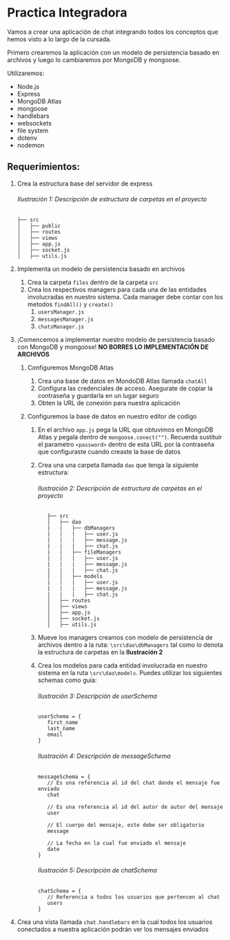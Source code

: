 # Practica Integradora

Vamos a crear una aplicación de chat integrando todos los conceptos que hemos visto a lo largo de la cursada.

Primero crearemos la aplicación con un modelo de persistencia basado en archivos y luego lo cambiaremos por MongoDB y mongoose.

Utilizaremos:

- Node.js
- Express
- MongoDB Atlas
- mongoose
- handlebars
- websockets
- file system
- dotenv
- nodemon

## Requerimientos:

1. Crea la estructura base del servidor de express

   ###### Ilustración 1: Descripción de estructura de carpetas en el proyecto

   ```
   ├── src
   │   ├── public
   │   ├── routes
   │   ├── views
   │   ├── app.js
   │   ├── socket.js
   │   ├── utils.js
   ```

2. Implementa un modelo de persistencia basado en archivos

   1. Crea la carpeta `files` dentro de la carpeta `src`
   2. Crea los respectivos managers para cada una de las entidades involucradas en nuestro sistema. Cada manager debe contar con los metodos `findAll()` y `create()`
      1. `usersManager.js`
      2. `messagesManager.js`
      3. `chatsManager.js`

3. ¡Comencemos a implementar nuestro modelo de persistencia basado con MongoDB y mongoose! **NO BORRES LO IMPLEMENTACIÓN DE ARCHIVOS**

   1. Configuremos MongoDB Atlas

      1. Crea una base de datos en MondoDB Atlas llamada `chatAll`
      2. Configura las credenciales de acceso. Asegurate de copiar la contraseña y guardarla en un lugar seguro
      3. Obten la URL de conexión para nuestra aplicación

   2. Configuremos la base de datos en nuestro editor de codigo

      1. En el archivo `app.js` pega la URL que obtuvimos en MongoDB Atlas y pegala dentro de `mongoose.conect("")`. Recuerda sustituir el parametro `<password>` dentro de esta URL por la contraseña que configuraste cuando creaste la base de datos
      2. Crea una una carpeta llamada `dao` que tenga la siguiente estructura:
         ###### Ilustración 2: Descripción de estructura de carpetas en el proyecto
         ```
            ├── src
            │   ├── dao
            |   |   ├── dbManagers
            |   |   |   ├── user.js
            |   |   |   ├── message.js
            |   |   |   ├── chat.js
            |   |   ├── fileManagers
            |   |   |   ├── user.js
            |   |   |   ├── message.js
            |   |   |   ├── chat.js
            │   │   ├── models
            |   |   |   ├── user.js
            |   |   |   ├── message.js
            |   |   |   ├── chat.js
            │   ├── routes
            │   ├── views
            │   ├── app.js
            │   ├── socket.js
            │   ├── utils.js
         ```
      3. Mueve los managers creamos con modelo de persistencia de archivos dentro a la ruta: `\src\dao\dbManagers` tal como lo denota la estructura de carpetas en la **Ilustración 2**
      4. Crea los modelos para cada entidad involucrada en nuestro sistema en la ruta `\src\dao\models`. Puedes utilizar los siguientes schemas como guía:

         ###### Ilustración 3: Descripción de userSchema

         ```
         userSchema = {
            first_name
            last_name
            email
         }
         ```

         ###### Ilustración 4: Descripción de messageSchema

         ```
         messageSchema = {
            // Es una referencia al id del chat donde el mensaje fue enviado
            chat

            // Es una referencia al id del autor de autor del mensaje
            user

            // El cuerpo del mensaje, este debe ser obligatorio
            message

            // La fecha en la cual fue enviado el mensaje
            date
         }
         ```

         ###### Ilustración 5: Descripción de chatSchema

         ```
         chatSchema = {
            // Referencia a todos los usuarios que pertencen al chat
            users
         }
         ```

4. Crea una vista llamada `chat.handlebars` en la cual todos los usuarios conectados a nuestra aplicación podrán ver los mensajes enviados
